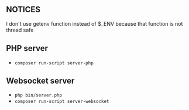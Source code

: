 ## NOTICES
I don't use getenv function instead of $_ENV because that function is not thread safe

## PHP server
* `composer run-script server-php`

## Websocket server
* `php bin/server.php`
* `composer run-script server-websocket`
